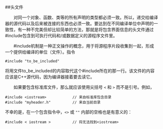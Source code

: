 ##头文件

&emsp;&emsp;对同一个对象、函数、类等的所有声明的类型都必须一致。所以，递交给编译器的源代码以及后来被连接的东西也必须一致。要达到在不同编译单位中声明的一致性，有一种不完美但却比较简单的方法，那就是将包含界面信息的头文件通过#include包含到可执行代码和/或数据定义的源程序文件里。

&emsp;&emsp;#include机制是一种正文操作的概念，用于将源程序片段收集到一起，形成一个提供给编译的单位（文件）。指令

    #include "to_be_included"

将用文件to_be_included的内容取代这个#include所在的那一行。该文件的内容应该是C++源代码，因为编译器接着要去读它。

&emsp;&emsp;如果要包含标准库文件，那么就应该使用尖括号 `<` 和 `>` 而不是引号。例如，

    #include <iostream>            // 来自标准库包含目录
    #include "myheader.h"          // 来自当前目录

不幸的是，在一个包含指令中，`<>` 或 `""` 内部的空格也是有意义的：

    #include < iostream >          // 将无法找到<iostream>